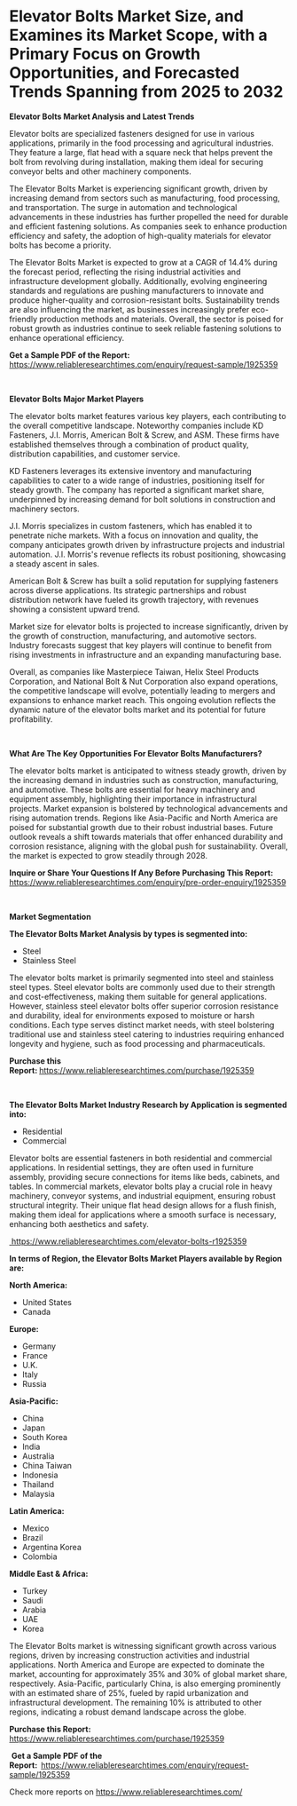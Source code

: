 <p><h1>Elevator Bolts Market Size, and Examines its Market Scope, with a Primary Focus on Growth Opportunities, and Forecasted Trends Spanning from 2025 to 2032</h1></p><p><strong>Elevator Bolts Market Analysis and Latest Trends</strong></p>
<p><p>Elevator bolts are specialized fasteners designed for use in various applications, primarily in the food processing and agricultural industries. They feature a large, flat head with a square neck that helps prevent the bolt from revolving during installation, making them ideal for securing conveyor belts and other machinery components.</p><p>The Elevator Bolts Market is experiencing significant growth, driven by increasing demand from sectors such as manufacturing, food processing, and transportation. The surge in automation and technological advancements in these industries has further propelled the need for durable and efficient fastening solutions. As companies seek to enhance production efficiency and safety, the adoption of high-quality materials for elevator bolts has become a priority.</p><p>The Elevator Bolts Market is expected to grow at a CAGR of 14.4% during the forecast period, reflecting the rising industrial activities and infrastructure development globally. Additionally, evolving engineering standards and regulations are pushing manufacturers to innovate and produce higher-quality and corrosion-resistant bolts. Sustainability trends are also influencing the market, as businesses increasingly prefer eco-friendly production methods and materials. Overall, the sector is poised for robust growth as industries continue to seek reliable fastening solutions to enhance operational efficiency.</p></p>
<p><strong>Get a Sample PDF of the Report:&nbsp;</strong> <a href="https://www.reliableresearchtimes.com/enquiry/request-sample/1925359?utm_campaign=3191&utm_medium=2&utm_source=Github&utm_content=ia&utm_term=28032025&utm_id=elevator-bolts">https://www.reliableresearchtimes.com/enquiry/request-sample/1925359</a></p>
<p>&nbsp;</p>
<p><strong>Elevator Bolts Major Market Players</strong></p>
<p><p>The elevator bolts market features various key players, each contributing to the overall competitive landscape. Noteworthy companies include KD Fasteners, J.I. Morris, American Bolt & Screw, and ASM. These firms have established themselves through a combination of product quality, distribution capabilities, and customer service.</p><p>KD Fasteners leverages its extensive inventory and manufacturing capabilities to cater to a wide range of industries, positioning itself for steady growth. The company has reported a significant market share, underpinned by increasing demand for bolt solutions in construction and machinery sectors.</p><p>J.I. Morris specializes in custom fasteners, which has enabled it to penetrate niche markets. With a focus on innovation and quality, the company anticipates growth driven by infrastructure projects and industrial automation. J.I. Morris's revenue reflects its robust positioning, showcasing a steady ascent in sales.</p><p>American Bolt & Screw has built a solid reputation for supplying fasteners across diverse applications. Its strategic partnerships and robust distribution network have fueled its growth trajectory, with revenues showing a consistent upward trend.</p><p>Market size for elevator bolts is projected to increase significantly, driven by the growth of construction, manufacturing, and automotive sectors. Industry forecasts suggest that key players will continue to benefit from rising investments in infrastructure and an expanding manufacturing base.</p><p>Overall, as companies like Masterpiece Taiwan, Helix Steel Products Corporation, and National Bolt & Nut Corporation also expand operations, the competitive landscape will evolve, potentially leading to mergers and expansions to enhance market reach. This ongoing evolution reflects the dynamic nature of the elevator bolts market and its potential for future profitability.</p></p>
<p>&nbsp;</p>
<p><strong>What Are The Key Opportunities For Elevator Bolts Manufacturers?</strong></p>
<p><p>The elevator bolts market is anticipated to witness steady growth, driven by the increasing demand in industries such as construction, manufacturing, and automotive. These bolts are essential for heavy machinery and equipment assembly, highlighting their importance in infrastructural projects. Market expansion is bolstered by technological advancements and rising automation trends. Regions like Asia-Pacific and North America are poised for substantial growth due to their robust industrial bases. Future outlook reveals a shift towards materials that offer enhanced durability and corrosion resistance, aligning with the global push for sustainability. Overall, the market is expected to grow steadily through 2028.</p></p>
<p><strong>Inquire or Share Your Questions If Any Before Purchasing This Report:</strong> <a href="https://www.reliableresearchtimes.com/enquiry/pre-order-enquiry/1925359?utm_campaign=3191&utm_medium=2&utm_source=Github&utm_content=ia&utm_term=28032025&utm_id=elevator-bolts">https://www.reliableresearchtimes.com/enquiry/pre-order-enquiry/1925359</a></p>
<p>&nbsp;</p>
<p><strong>Market Segmentation</strong></p>
<p><strong>The Elevator Bolts Market Analysis by types is segmented into:</strong></p>
<p><ul><li>Steel</li><li>Stainless Steel</li></ul></p>
<p><p>The elevator bolts market is primarily segmented into steel and stainless steel types. Steel elevator bolts are commonly used due to their strength and cost-effectiveness, making them suitable for general applications. However, stainless steel elevator bolts offer superior corrosion resistance and durability, ideal for environments exposed to moisture or harsh conditions. Each type serves distinct market needs, with steel bolstering traditional use and stainless steel catering to industries requiring enhanced longevity and hygiene, such as food processing and pharmaceuticals.</p></p>
<p><strong>Purchase this Report:&nbsp;</strong><a href="https://www.reliableresearchtimes.com/purchase/1925359?utm_campaign=3191&utm_medium=2&utm_source=Github&utm_content=ia&utm_term=28032025&utm_id=elevator-bolts">https://www.reliableresearchtimes.com/purchase/1925359</a></p>
<p>&nbsp;</p>
<p><strong>The Elevator Bolts Market Industry Research by Application is segmented into:</strong></p>
<p><ul><li>Residential</li><li>Commercial</li></ul></p>
<p><p>Elevator bolts are essential fasteners in both residential and commercial applications. In residential settings, they are often used in furniture assembly, providing secure connections for items like beds, cabinets, and tables. In commercial markets, elevator bolts play a crucial role in heavy machinery, conveyor systems, and industrial equipment, ensuring robust structural integrity. Their unique flat head design allows for a flush finish, making them ideal for applications where a smooth surface is necessary, enhancing both aesthetics and safety.</p></p>
<p><a href="https://www.reliableresearchtimes.com/elevator-bolts-r1925359?utm_campaign=3191&utm_medium=2&utm_source=Github&utm_content=ia&utm_term=28032025&utm_id=elevator-bolts">&nbsp;https://www.reliableresearchtimes.com/elevator-bolts-r1925359</a></p>
<p><strong>In terms of Region, the Elevator Bolts Market Players available by Region are:</strong></p>
<p>
    <p> <strong> North America: </strong>
        <ul>
            <li>United States</li>
            <li>Canada</li>
        </ul>
        </p> 
    <p> <strong> Europe: </strong>
        <ul>
            <li>Germany</li>
            <li>France</li>
            <li>U.K.</li>
            <li>Italy</li>
            <li>Russia</li>
        </ul>
        </p> 
    <p> <strong> Asia-Pacific: </strong>
        <ul>
            <li>China</li>
            <li>Japan</li>
            <li>South Korea</li>
            <li>India</li>
            <li>Australia</li>
            <li>China Taiwan</li>
            <li>Indonesia</li>
            <li>Thailand</li>
            <li>Malaysia</li>
        </ul>
        </p> 
    <p> <strong> Latin America: </strong>
        <ul>
            <li>Mexico</li>
            <li>Brazil</li>
            <li>Argentina Korea</li>
            <li>Colombia</li>
        </ul>
        </p> 
    <p> <strong> Middle East & Africa: </strong>
        <ul>
            <li>Turkey</li>
            <li>Saudi</li>
            <li>Arabia</li>
            <li>UAE</li>
            <li>Korea</li>
        </ul>
    </p>
    </p>
<p><p>The Elevator Bolts market is witnessing significant growth across various regions, driven by increasing construction activities and industrial applications. North America and Europe are expected to dominate the market, accounting for approximately 35% and 30% of global market share, respectively. Asia-Pacific, particularly China, is also emerging prominently with an estimated share of 25%, fueled by rapid urbanization and infrastructural development. The remaining 10% is attributed to other regions, indicating a robust demand landscape across the globe.</p></p>
<p><strong>Purchase this Report: </strong><a href="https://www.reliableresearchtimes.com/purchase/1925359?utm_campaign=3191&utm_medium=2&utm_source=Github&utm_content=ia&utm_term=28032025&utm_id=elevator-bolts">https://www.reliableresearchtimes.com/purchase/1925359</a></p>
<p>&nbsp;<strong>Get a Sample PDF of the Report:&nbsp;&nbsp;</strong><a href="https://www.reliableresearchtimes.com/enquiry/request-sample/1925359?utm_campaign=3191&utm_medium=2&utm_source=Github&utm_content=ia&utm_term=28032025&utm_id=elevator-bolts">https://www.reliableresearchtimes.com/enquiry/request-sample/1925359</a></p>
<p><strong></strong></p>
<p>Check more reports on <a href="https://www.reliableresearchtimes.com/?utm_campaign=3191&utm_medium=2&utm_source=Github&utm_content=ia&utm_term=28032025&utm_id=elevator-bolts">https://www.reliableresearchtimes.com/</a></p>